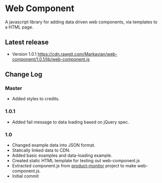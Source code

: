 Web Component
=============
A javascript library for adding data driven web components, via templates to a HTML page.

Latest release
--------------
* Version 1.0.1 https://cdn.rawgit.com/Markavian/web-component/1.0.1/lib/web-component.js

Change Log
----------

### Master
* Added styles to credits.

### 1.0.1
* Added fail message to data loading based on jQuery spec.

### 1.0
* Changed example data into JSON format.
* Statically linked data to CDN.
* Added basic examples and data-loading example.
* Created static HTML template for testing out web-component.js
* Extracted component.js from [product-monitor](https://github.com/johnbeech/product-monitor) project to make web-component.js.
* Initial commit 

